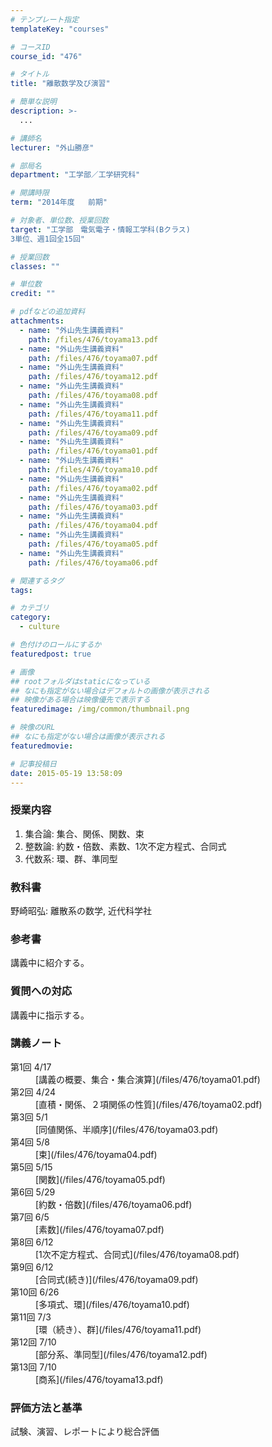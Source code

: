 ```yaml
---
# テンプレート指定
templateKey: "courses"

# コースID
course_id: "476"

# タイトル
title: "離散数学及び演習"

# 簡単な説明
description: >-
  ...

# 講師名
lecturer: "外山勝彦"

# 部局名
department: "工学部／工学研究科"

# 開講時限
term: "2014年度	前期"

# 対象者、単位数、授業回数
target: "工学部　電気電子・情報工学科(Bクラス)
3単位、週1回全15回"

# 授業回数
classes: ""

# 単位数
credit: ""

# pdfなどの追加資料
attachments: 
  - name: "外山先生講義資料" 
    path: /files/476/toyama13.pdf
  - name: "外山先生講義資料" 
    path: /files/476/toyama07.pdf
  - name: "外山先生講義資料" 
    path: /files/476/toyama12.pdf
  - name: "外山先生講義資料" 
    path: /files/476/toyama08.pdf
  - name: "外山先生講義資料" 
    path: /files/476/toyama11.pdf
  - name: "外山先生講義資料" 
    path: /files/476/toyama09.pdf
  - name: "外山先生講義資料" 
    path: /files/476/toyama01.pdf
  - name: "外山先生講義資料" 
    path: /files/476/toyama10.pdf
  - name: "外山先生講義資料" 
    path: /files/476/toyama02.pdf
  - name: "外山先生講義資料" 
    path: /files/476/toyama03.pdf
  - name: "外山先生講義資料" 
    path: /files/476/toyama04.pdf
  - name: "外山先生講義資料" 
    path: /files/476/toyama05.pdf
  - name: "外山先生講義資料" 
    path: /files/476/toyama06.pdf

# 関連するタグ
tags:

# カテゴリ
category:
  - culture

# 色付けのロールにするか
featuredpost: true

# 画像
## rootフォルダはstaticになっている
## なにも指定がない場合はデフォルトの画像が表示される
## 映像がある場合は映像優先で表示する
featuredimage: /img/common/thumbnail.png

# 映像のURL
## なにも指定がない場合は画像が表示される
featuredmovie: 

# 記事投稿日
date: 2015-05-19 13:58:09
---
```


### 授業内容

1. 集合論: 集合、関係、関数、束
2. 整数論: 約数・倍数、素数、1次不定方程式、合同式
3. 代数系: 環、群、準同型

### 教科書

野崎昭弘: 離散系の数学, 近代科学社

### 参考書

講義中に紹介する。

### 質問への対応

講義中に指示する。



### 講義ノート

<dl>
<dt>
第1回 4/17
</dt>

<dd>
[講義の概要、集合・集合演算](/files/476/toyama01.pdf) 
</dd>

<dt>
第2回 4/24
</dt>

<dd>
[直積・関係、２項関係の性質](/files/476/toyama02.pdf) 
</dd>

<dt>
第3回 5/1
</dt>

<dd>
[同値関係、半順序](/files/476/toyama03.pdf) 
</dd>

<dt>
第4回 5/8
</dt>

<dd>
[束](/files/476/toyama04.pdf) 
</dd>

<dt>
第5回 5/15
</dt>

<dd>
[関数](/files/476/toyama05.pdf) 
</dd>

<dt>
第6回 5/29
</dt>

<dd>
[約数・倍数](/files/476/toyama06.pdf) 
</dd>

<dt>
第7回 6/5
</dt>

<dd>
[素数](/files/476/toyama07.pdf) 
</dd>

<dt>
第8回 6/12
</dt>

<dd>
[1次不定方程式、合同式](/files/476/toyama08.pdf) 
</dd>

<dt>
第9回 6/12
</dt>

<dd>
[合同式(続き)](/files/476/toyama09.pdf) 
</dd>

<dt>
第10回 6/26
</dt>

<dd>
[多項式、環](/files/476/toyama10.pdf) 
</dd>

<dt>
第11回 7/3
</dt>

<dd>
[環（続き）、群](/files/476/toyama11.pdf) 
</dd>

<dt>
第12回 7/10
</dt>

<dd>
[部分系、準同型](/files/476/toyama12.pdf) 
</dd>

<dt>
第13回 7/10
</dt>

<dd>
[商系](/files/476/toyama13.pdf) 
</dd>
</dl>



### 評価方法と基準

試験、演習、レポートにより総合評価

